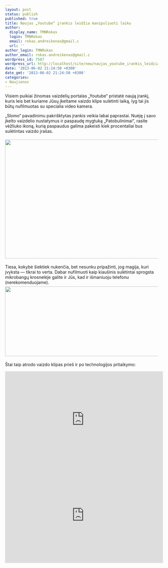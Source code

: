 ```yaml
---
layout: post
status: publish
published: true
title: Naujas „Youtube“ įrankis leidžia manipuliuoti laiku
author:
  display_name: TMNRokas
  login: TMNRokas
  email: rokas.andreikenas@gmail.c
  url: ''
author_login: TMNRokas
author_email: rokas.andreikenas@gmail.c
wordpress_id: 7587
wordpress_url: http://localhost/site/new/naujas_youtube_irankis_leidzia_manipuliuoti_laiku/
date: '2013-06-02 21:24:50 +0300'
date_gmt: '2013-06-02 21:24:50 +0300'
categories:
- Naujienos
---
```

<p>
	Visiem puikiai žinomas vaizdelių portalas &bdquo;Youtube&ldquo; pristatė naują įrankį, kuris leis bet kuriame Jūsų įkeltame vaizdo klipe sulėtinti laiką, lyg tai jis būtų nufilmuotas su specialia video kamera.</p>
<p>
	&bdquo;Slomo&ldquo; pavadinimu pakri&scaron;ktytas įrankis veikia labai paprastai. Nuėję į savo įkelto vaizdelio nustatymus ir paspaudę mygtuką &bdquo;Patobulinimai&ldquo;, rasite vėžliuko ikoną, kurią paspaudus galima pakeisti kiek procentaliai bus sulėtintas vaizdo įra&scaron;as.</p>
<p>
	<img alt="" src="http://technews.lt/userfiles/katinas-1.png" style="width: 520px; height: 391px; margin-top: 5px; margin-bottom: 5px;" /></p>
<p>
	Tiesa, kokybė &scaron;iektiek nukenčia, bet nesunku pripažinti, jog magija, kuri įvyksta &mdash; tikrai to verta. Dabar nufilmuoti kaip kiau&scaron;inis sulėtintai sprogsta mikrobangų krosnelėje galite ir Jūs, kad ir i&scaron;maniuoju telefonu (nerekomenduojame).<img alt="" src="http://technews.lt/userfiles/2(2).png" style="width: 520px; height: 229px; margin-top: 5px; margin-bottom: 5px;" /></p>
<p>
	&Scaron;tai taip atrodo vaizdo klipas prie&scaron; ir po technologijos pritaikymo:</p>
<p>
	<iframe allowfullscreen="" frameborder="0" height="315" src="http://www.youtube.com/embed/2_okDfy1cuA" width="520"></iframe><iframe allowfullscreen="" frameborder="0" height="315" src="http://www.youtube.com/embed/7XyABF8s5U0" width="520"></iframe></p>
